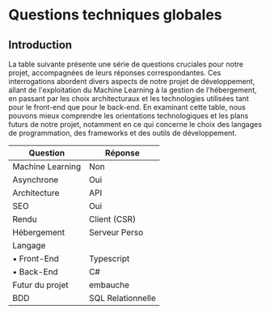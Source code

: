 # Questions techniques globales

## Introduction

La table suivante présente une série de questions cruciales pour notre projet, accompagnées de leurs réponses correspondantes. Ces interrogations abordent divers aspects de notre projet de développement, allant de l'exploitation du Machine Learning à la gestion de l'hébergement, en passant par les choix architecturaux et les technologies utilisées tant pour le front-end que pour le back-end. En examinant cette table, nous pouvons mieux comprendre les orientations technologiques et les plans futurs de notre projet, notamment en ce qui concerne le choix des langages de programmation, des frameworks et des outils de développement.

| Question  | Réponse  |
|---|---|
| Machine Learning  | Non |
| Asynchrone  | Oui |
| Architecture | API |
| SEO | Oui |
| Rendu | Client (CSR) |
| Hébergement | Serveur Perso |
| Langage |  |
| • Front-End | Typescript  |
| • Back-End | C#  |
|Futur du projet| embauche |
| BDD | SQL Relationnelle|
